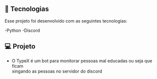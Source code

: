 ## 🚀 Tecnologias

Esse projeto foi desenvolvido com as seguintes tecnologias:

-Python
-Discord


## 💻 Projeto

- O TypeX é um bot para monitorar pessoas mal educadas ou seja que ficam <br> xingando as pessoas no servidor do discord
